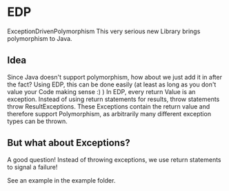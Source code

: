 # EDP
ExceptionDrivenPolymorphism
This very serious new Library brings polymorphism to Java.

## Idea
Since Java doesn't support polymorphism, how about we just add it in after the fact?
Using EDP, this can be done easily (at least as long as you don't value your Code making sense :) )
In EDP, every return Value is an exception. Instead of using return statements for results, throw statements throw ResultExceptions.
These Exceptions contain the return value and therefore support Polymorphism, as arbitrarily many different exception types can be thrown.

## But what about Exceptions?
A good question! Instead of throwing exceptions, we use return statements to signal a failure!

See an example in the example folder.
